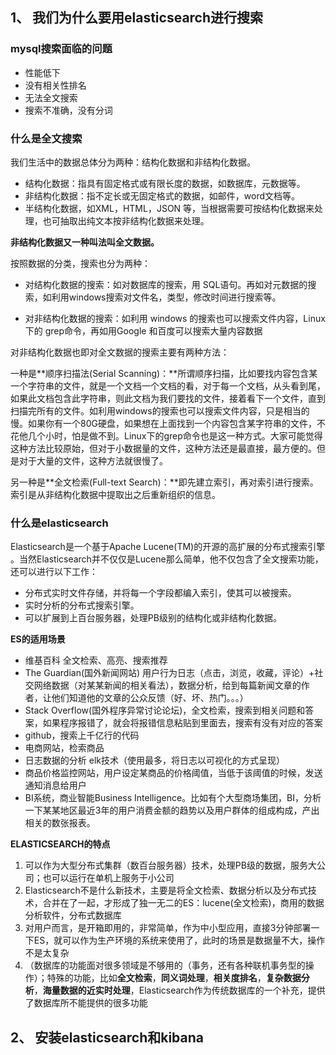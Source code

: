 ## 1、 我们为什么要用elasticsearch进行搜索

### mysql搜索面临的问题

- 性能低下
- 没有相关性排名
- 无法全文搜索
- 搜索不准确，没有分词



### 什么是全文搜索

我们生活中的数据总体分为两种：结构化数据和非结构化数据。

- 结构化数据：指具有固定格式或有限长度的数据，如数据库，元数据等。
- 非结构化数据：指不定长或无固定格式的数据，如邮件，word文档等。
- 半结构化数据，如XML，HTML，JSON 等，当根据需要可按结构化数据来处理，也可抽取出纯文本按非结构化数据来处理。

**非结构化数据又一种叫法叫全文数据。**

按照数据的分类，搜索也分为两种：

- 对结构化数据的搜索：如对数据库的搜索，用 SQL语句。再如对元数据的搜索，如利用windows搜索对文件名，类型，修改时间进行搜索等。 

- 对非结构化数据的搜索：如利用 windows 的搜索也可以搜索文件内容，Linux 下的 grep命令，再如用Google 和百度可以搜索大量内容数据

对非结构化数据也即对全文数据的搜索主要有两种方法：

一种是**顺序扫描法(Serial Scanning)：**所谓顺序扫描，比如要找内容包含某一个字符串的文件，就是一个文档一个文档的看，对于每一个文档，从头看到尾，如果此文档包含此字符串，则此文档为我们要找的文件，接着看下一个文件，直到扫描完所有的文件。如利用windows的搜索也可以搜索文件内容，只是相当的慢。如果你有一个80G硬盘，如果想在上面找到一个内容包含某字符串的文件，不花他几个小时，怕是做不到。Linux下的grep命令也是这一种方式。大家可能觉得这种方法比较原始，但对于小数据量的文件，这种方法还是最直接，最方便的。但是对于大量的文件，这种方法就很慢了。

另一种是**全文检索(Full-text Search)：**即先建立索引，再对索引进行搜索。索引是从非结构化数据中提取出之后重新组织的信息。

### 什么是elasticsearch

Elasticsearch是一个基于Apache Lucene(TM)的开源的高扩展的分布式搜索引擎 。当然Elasticsearch并不仅仅是Lucene那么简单，他不仅包含了全文搜索功能，还可以进行以下工作：

- 分布式实时文件存储，并将每一个字段都编入索引，使其可以被搜索。
- 实时分析的分布式搜索引擎。
- 可以扩展到上百台服务器，处理PB级别的结构化或非结构化数据。

**ES的适用场景**

- 维基百科 全文检索、高亮、搜索推荐
- The Guardian(国外新闻网站) 用户行为日志（点击，浏览，收藏，评论）+社交网络数据（对某某新闻的相关看法），数据分析，给到每篇新闻文章的作者，让他们知道他的文章的公众反馈（好、坏、热门。。。）
- Stack Overflow(国外程序异常讨论论坛)，全文检索，搜索到相关问题和答案，如果程序报错了，就会将报错信息粘贴到里面去，搜索有没有对应的答案
- github，搜索上千亿行的代码
- 电商网站，检索商品
- 日志数据的分析 elk技术（使用最多，将日志以可视化的方式呈现）
- 商品价格监控网站，用户设定某商品的价格阈值，当低于该阈值的时候，发送通知消息给用户
- BI系统，商业智能Business Intelligence。比如有个大型商场集团，BI，分析一下某某地区最近3年的用户消费金额的趋势以及用户群体的组成构成，产出相关的数张报表。



**ELASTICSEARCH的特点**

1. 可以作为大型分布式集群（数百台服务器）技术，处理PB级的数据，服务大公司；也可以运行在单机上服务于小公司
2. Elasticsearch不是什么新技术，主要是将全文检索、数据分析以及分布式技术，合并在了一起，才形成了独一无二的ES：lucene(全文检索)，商用的数据分析软件，分布式数据库
3. 对用户而言，是开箱即用的，非常简单，作为中小型应用，直接3分钟部署一下ES，就可以作为生产环境的系统来使用了，此时的场景是数据量不大，操作不是太复杂
4. （数据库的功能面对很多领域是不够用的（事务，还有各种联机事务型的操作）；特殊的功能，比如**全文检索**，**同义词处理**，**相关度排名**，**复杂数据分析**，**海量数据的近实时处理**，Elasticsearch作为传统数据库的一个补充，提供了数据库所不能提供的很多功能



## 2、 安装elasticsearch和kibana